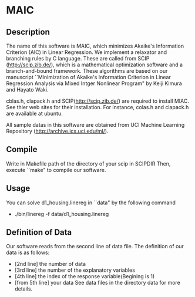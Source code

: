 # MAIC

## Description
The name of this software is MAIC, which minimizes Akaike's
Information Criterion (AIC) in Linear Regression. We implement a
relaxator and branching rules by C language. These are called from
SCIP (http://scip.zib.de/), which is a mathematical optimization
software and a branch-and-bound framework. These algorithms are based
on our manuscript ``Minimization of Akaike's Information Criterion in
Linear Regression Analysis via Mixed Intger Nonlinear Program" by
Keiji Kimura and Hayato Waki.

cblas.h, clapack.h and SCIP(http://scip.zib.de/) are required to
install MIAC. See thier web sites for their installation. For
instance, colas.h and clapack.h are available at ubuntu.

All sample datas in this software are obtained from UCI Machine
Learning Repository (http://archive.ics.uci.edu/ml/).


## Compile
Write in Makefile path of the directory of your scip in SCIPDIR
Then, execute ``make" to compile our software.

## Usage
You can solve d1_housing.linereg in ``data" by the following command

 - ./bin/linereg -f data/d1_housing.linereg

## Definition of Data
Our software reads from the second line of data file.
The definition of our data is as follows:
- [2nd line] the number of data
- [3rd line] the number of the explanatory variables
- [4th line] the index of the response variable(Begining is 1)
- [from 5th line] your data
See data files in the directory data for more details.


